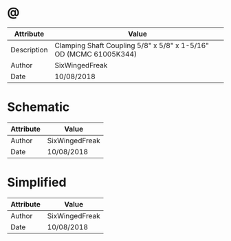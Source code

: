 # @
| Attribute | Value |
| ---  | ---     |
| Description | Clamping Shaft Coupling 5/8&quot; x 5/8&quot; x 1-5/16&quot; OD (MCMC 61005K344) |
| Author | SixWingedFreak |
| Date | 10/08/2018 |
# Schematic
| Attribute | Value |
| ---  | ---     |
| Author | SixWingedFreak |
| Date | 10/08/2018 |
# Simplified
| Attribute | Value |
| ---  | ---     |
| Author | SixWingedFreak |
| Date | 10/08/2018 |
